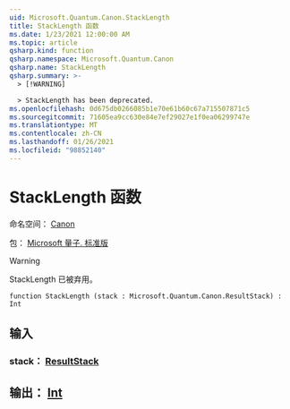 ```yaml
---
uid: Microsoft.Quantum.Canon.StackLength
title: StackLength 函数
ms.date: 1/23/2021 12:00:00 AM
ms.topic: article
qsharp.kind: function
qsharp.namespace: Microsoft.Quantum.Canon
qsharp.name: StackLength
qsharp.summary: >-
  > [!WARNING]

  > StackLength has been deprecated.
ms.openlocfilehash: 0d675db0266085b1e70e61b60c67a715507871c5
ms.sourcegitcommit: 71605ea9cc630e84e7ef29027e1f0ea06299747e
ms.translationtype: MT
ms.contentlocale: zh-CN
ms.lasthandoff: 01/26/2021
ms.locfileid: "98852140"
---
```

# <a name="stacklength-function"></a>StackLength 函数

命名空间： [Canon](xref:Microsoft.Quantum.Canon)

包： [Microsoft 量子. 标准版](https://nuget.org/packages/Microsoft.Quantum.Standard)


> [!WARNING]
> StackLength 已被弃用。



```qsharp
function StackLength (stack : Microsoft.Quantum.Canon.ResultStack) : Int
```


## <a name="input"></a>输入

### <a name="stack--resultstack"></a>stack： [ResultStack](xref:Microsoft.Quantum.Canon.ResultStack)





## <a name="output--int"></a>输出： [Int](xref:microsoft.quantum.lang-ref.int)

